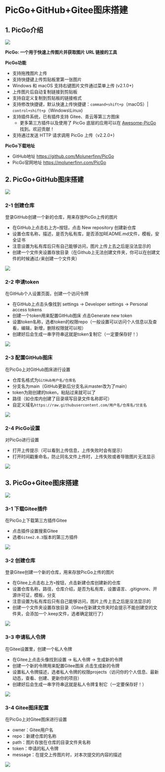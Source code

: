 # PicGo+GitHub+Gitee图床搭建



## 1. PicGo介绍

![](https://raw.githubusercontent.com/xiaofeilalala/DocsPics/main/imgs/20210522213331.png)

**PicGo: 一个用于快速上传图片并获取图片 URL 链接的工具**



**PicGo功能**

- 支持拖拽图片上传
- 支持快捷键上传剪贴板里第一张图片
- Windows 和 macOS 支持右键图片文件通过菜单上传 (v2.1.0+)
- 上传图片后自动复制链接到剪贴板
- 支持自定义复制到剪贴板的链接格式
- 支持修改快捷键，默认快速上传快捷键：`command+shift+p`（macOS）| `control+shift+p`（Windows\Linux)
- 支持插件系统，已有插件支持 Gitee、青云等第三方图床
  - 更多第三方插件以及使用了 PicGo 底层的应用可以在 [Awesome-PicGo](https://github.com/PicGo/Awesome-PicGo) 找到。欢迎贡献！
- 支持通过发送 HTTP 请求调用 PicGo 上传（v2.2.0+)



**PicGo下载地址**

* GitHub地址  https://github.com/Molunerfinn/PicGo
* PicGo官网地址  https://molunerfinn.com/PicGo



## 2. PicGo+GitHub图床搭建

![](https://raw.githubusercontent.com/xiaofeilalala/DocsPics/main/imgs/20210522215546.png)

### 2-1 创建仓库

登录GitHub创建一个新的仓库，用来存放PicGo上传的图片

* 在GitHub上点击右上方`+`按钮，点击 New repository 创建新仓库
* 设置仓库名称，描述，是否为私有库，是否添加README.md文件，模板，安全证书
* 注意设置为私有库后只有自己能够访问，图片上传上去之后是没法显示的
* 创建一个文件夹设置存放目录（在Github上无法创建文件夹，你可以在创建文件的时候通过`/`来创建一个文件夹）

![](https://raw.githubusercontent.com/xiaofeilalala/DocsPics/main/imgs/20210522220200.png)



### 2-2 申请token

在GitHub个人设置页面，创建一个访问令牌

* 在GitHub上点击头像找到 settings -> Developer settings -> Personal access tokens
* 创建一个token用来配置GitHub图床 点击Generate new token
* 设置token名称，选者token的权限repo（一般设置可以访问个人信息以及查看，编辑，新增，删除权限就可以啦）
* 创建好后会生成一串字符串这就是token复制它（一定要保存好！）

![](https://raw.githubusercontent.com/xiaofeilalala/DocsPics/main/imgs/20210522221700.png)



### 2-3 配置GitHub图床

在PicGo上对GitHub图床进行设置

* 仓库名格式为`GitHub用户名/仓库名`
* 分支名为main（GitHub更新后分支名从master改为了main）
* token为刚创建的token，粘贴过来就可以了
* 路径（如仓库内创建了目录填写目录文件名称即可）
* 自定义域名`https://raw.githubusercontent.com/用户名/仓库名/分支名`


![](https://raw.githubusercontent.com/xiaofeilalala/DocsPics/main/imgs/20210522223545.png)



### 2-4 PicGo设置

对PicGo进行设置

* 打开上传提示（可以看到上传信息，上传失败时会有提示）
* 打开时间戳重命名，防止同名文件上传时，上传失败或者导致图片无法显示

![](https://raw.githubusercontent.com/xiaofeilalala/DocsPics/main/imgs/20210522223828.png)





## 3. PicGo+Gitee图床搭建

![](https://raw.githubusercontent.com/xiaofeilalala/DocsPics/main/imgs/20210522215535.png)

### 3-1 下载Gitee插件

在PicGo上下载第三方插件Gitee

* 点击插件设置搜索Gitee
* 选者`Gitee2.0.3`版本的第三方插件

![](https://raw.githubusercontent.com/xiaofeilalala/DocsPics/main/imgs/20210523124005.png)



### 3-2 创建仓库

登录Gitee创建一个新的仓库，用来存放PicGo上传的图片

* 在Gitee上点击右上方`+`按钮，点击新建仓库创建新的仓库
* 设置仓库名称，路径，仓库介绍，是否为私有库，设置语言、.gitignore、开源许可证，模板，分支
* 注意设置为私有库后只有自己能够访问，图片上传上去之后是没法显示的
* 创建一个文件夹设置存放目录（Gitee在新建文件夹时会提示不能创建空的文件夹，会添加一个.keep文件，选者确定就行了）

![](https://raw.githubusercontent.com/xiaofeilalala/DocsPics/main/imgs/20210523124237.png)

### 3-3 申请私人令牌

在Gitee设置里，创建一个私人令牌

* 在Gitee上点击头像找到设置 -> 私人令牌 -> 生成新的令牌
* 创建一个新的令牌用来配置Gitee图床 点击生成新的令牌
* 设置私人令牌描述，选者私人令牌的权限projects（访问你的个人信息、最新动态，查看、创建、更新你的项目）
* 创建好后会生成一串字符串这就是私人令牌复制它（一定要保存好！）

![](https://raw.githubusercontent.com/xiaofeilalala/DocsPics/main/imgs/20210523124947.png)



### 3-4 Gitee图床配置

在PicGo上对Gitee图床进行设置

* owner：Gitee用户名
* repo：新建仓库的名称
* path：图片存放在仓库的目录文件夹名称
* token：申请的私人令牌
* message：在提交上传图片时，对本次提交的内容的描述

![](https://raw.githubusercontent.com/xiaofeilalala/DocsPics/main/imgs/20210523125447.png)





